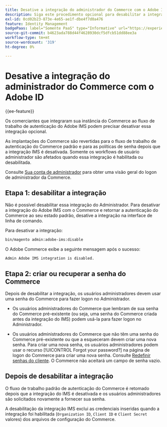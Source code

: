 ```yaml
---
title: Desative a integração do administrador do Commerce com o Adobe ID
description: Siga este procedimento opcional para desabilitar a integração do Adobe Commerce Admin com o Adobe IMS.
exl-id: 0cd02b23-873e-4e65-ae1f-dbe4f7d0a476
feature: Identity Management
badgePaas: label="Somente PaaS" type="Informative" url="https://experienceleague.adobe.com/en/docs/commerce/user-guides/product-solutions" tooltip="Aplica-se somente a projetos do Adobe Commerce na nuvem (infraestrutura do PaaS gerenciada pela Adobe) e a projetos locais."
source-git-commit: b4623ada788d44f4628930dcf5dfcb51dd88ee3a
workflow-type: tm+mt
source-wordcount: '319'
ht-degree: 0%

---
```


# Desative a integração do administrador do Commerce com o Adobe ID

{{ee-feature}}

Os comerciantes que integraram sua instância do Commerce ao fluxo de trabalho de autenticação do Adobe IMS podem precisar desativar essa integração opcional.

As implantações do Commerce são revertidas para o fluxo de trabalho de autenticação do Commerce padrão e para as políticas de senha depois que a integração IMS é desativada. Somente os workflows de usuário administrador são afetados quando essa integração é habilitada ou desabilitada.

Consulte [Sua conta de administrador](https://experienceleague.adobe.com/docs/commerce-admin/start/admin/admin-signin.html) para obter uma visão geral do logon de administrador da Commerce.

## Etapa 1: desabilitar a integração

Não é possível desabilitar essa integração do Administrador. Para desativar a integração do Adobe IMS com o Commerce e retornar a autenticação do Commerce ao seu estado padrão, desative a integração na interface de linha de comando.

Para desativar a integração:

```bash
bin/magento admin:adobe-ims:disable
```

O Adobe Commerce exibe a seguinte mensagem após o sucesso:

```
Admin Adobe IMS integration is disabled.
```

## Etapa 2: criar ou recuperar a senha do Commerce

Depois de desabilitar a integração, os usuários administradores devem usar uma senha do Commerce para fazer logon no Administrador.

* Os usuários administradores do Commerce que lembram de sua senha do Commerce pré-existente (ou seja, uma senha do Commerce criada antes da integração do IMS) podem usá-la para fazer logon no Administrador.

* Os usuários administradores do Commerce que não têm uma senha do Commerce pré-existente ou que a esqueceram devem criar uma nova senha. Para criar uma nova senha, os usuários administradores podem usar o recurso [!UICONTROL Forgot your password?] na página de logon do Commerce para criar uma nova senha. Consulte [Redefinir senhas do cliente](https://experienceleague.adobe.com/docs/commerce-admin/customers/customer-accounts/configure/password-reset.html). O Commerce não aceitará um campo de senha vazio.

## Depois de desabilitar a integração

O fluxo de trabalho padrão de autenticação do Commerce é retomado depois que a integração do IMS é desativada e os usuários administradores são solicitados novamente a fornecer sua senha.

A desabilitação da integração IMS exclui as credenciais inseridas quando a integração foi habilitada (`Organization ID`, `Client ID` e `Client Secret` valores) dos arquivos de configuração do Commerce.
